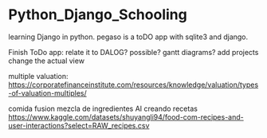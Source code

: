 # Python_Django_Schooling

learning Django in python. pegaso is a toDO app with sqlite3 and django.

Finish ToDo app:
relate it to DALOG? possible? gantt diagrams? add projects change the actual view

multiple valuation:
https://corporatefinanceinstitute.com/resources/knowledge/valuation/types-of-valuation-multiples/

comida fusion
mezcla de ingredientes AI creando recetas
https://www.kaggle.com/datasets/shuyangli94/food-com-recipes-and-user-interactions?select=RAW_recipes.csv

